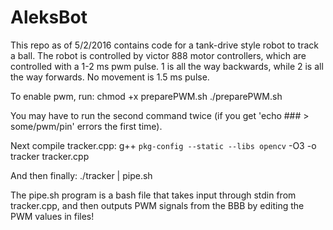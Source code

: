 # AleksBot

This repo as of 5/2/2016 contains code for a tank-drive style robot to track a ball. The robot is controlled by victor 888 motor controllers, which are controlled with a 1-2 ms pwm pulse. 1 is all the way backwards, while 2 is all the way forwards. No movement is 1.5 ms pulse.

To enable pwm, run:
        chmod +x preparePWM.sh
        ./preparePWM.sh

You may have to run the second command twice (if you get 'echo ### > some/pwm/pin' errors the first time).

Next compile tracker.cpp:
        g++ `pkg-config --static --libs opencv` -O3 -o tracker tracker.cpp
  
And then finally:
         ./tracker | pipe.sh
  
The pipe.sh program is a bash file that takes input through stdin from tracker.cpp, and then outputs PWM signals from the BBB by editing the PWM values in files!
